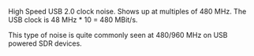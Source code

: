 High Speed USB 2.0 clock noise. Shows up at multiples of 480 MHz. The USB clock is 48 MHz * 10 = 480 MBit/s.

This type of noise is quite commonly seen at 480/960 MHz on USB powered SDR devices.